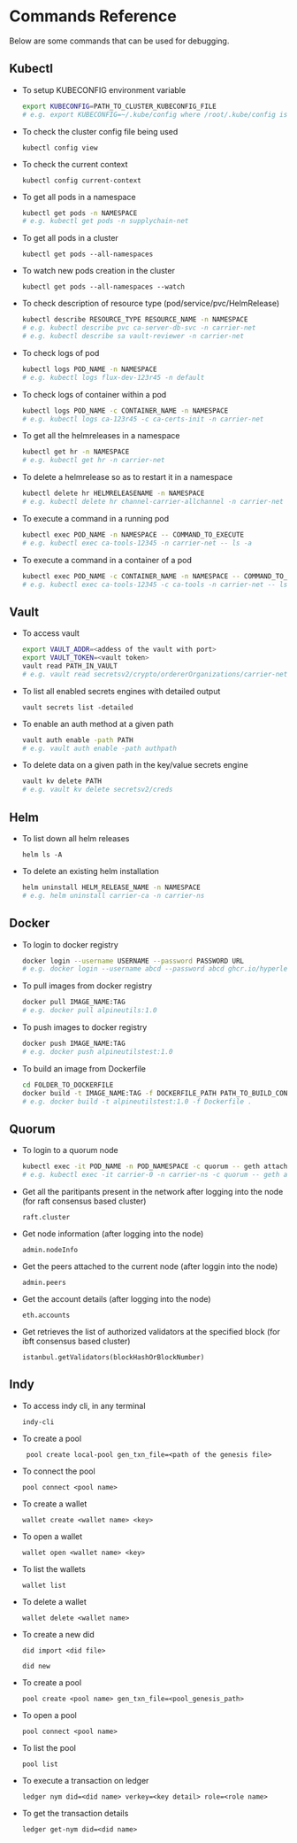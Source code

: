 [//]: # (##############################################################################################)
[//]: # (Copyright Accenture. All Rights Reserved.)
[//]: # (SPDX-License-Identifier: Apache-2.0)
[//]: # (##############################################################################################)
# Commands Reference
Below are some commands that can be used for debugging.

## Kubectl

* To setup KUBECONFIG environment variable
    ```bash
    export KUBECONFIG=PATH_TO_CLUSTER_KUBECONFIG_FILE
    # e.g. export KUBECONFIG=~/.kube/config where /root/.kube/config is the default KUBECONFIG path
    ```
* To check the cluster config file being used
    ```
    kubectl config view
    ```
* To check the current context
    ```
    kubectl config current-context
    ```
* To get all pods in a namespace
    ```bash
    kubectl get pods -n NAMESPACE
    # e.g. kubectl get pods -n supplychain-net
    ```
* To get all pods in a cluster
    ```
    kubectl get pods --all-namespaces
    ```
* To watch new pods creation in the cluster
    ```
    kubectl get pods --all-namespaces --watch
    ```
* To check description of resource type (pod/service/pvc/HelmRelease)
    ```bash
    kubectl describe RESOURCE_TYPE RESOURCE_NAME -n NAMESPACE
    # e.g. kubectl describe pvc ca-server-db-svc -n carrier-net
    # e.g. kubectl describe sa vault-reviewer -n carrier-net
    ```
* To check logs of pod
    ```bash
    kubectl logs POD_NAME -n NAMESPACE
    # e.g. kubectl logs flux-dev-123r45 -n default
    ```
* To check logs of container within a pod
    ```bash
    kubectl logs POD_NAME -c CONTAINER_NAME -n NAMESPACE
    # e.g. kubectl logs ca-123r45 -c ca-certs-init -n carrier-net
    ```
* To get all the helmreleases in a namespace
    ```bash
    kubectl get hr -n NAMESPACE
    # e.g. kubectl get hr -n carrier-net
    ```
* To delete a helmrelease so as to restart it in a namespace
    ```bash
    kubectl delete hr HELMRELEASENAME -n NAMESPACE
    # e.g. kubectl delete hr channel-carrier-allchannel -n carrier-net
    ```
* To execute a command in a running pod
    ```bash
    kubectl exec POD_NAME -n NAMESPACE -- COMMAND_TO_EXECUTE
    # e.g. kubectl exec ca-tools-12345 -n carrier-net -- ls -a
    ```
* To execute a command in a container of a pod
    ```bash
    kubectl exec POD_NAME -c CONTAINER_NAME -n NAMESPACE -- COMMAND_TO_EXECUTE
    # e.g. kubectl exec ca-tools-12345 -c ca-tools -n carrier-net -- ls -a
    ```

## Vault

* To access vault
    ```bash
    export VAULT_ADDR=<addess of the vault with port>
    export VAULT_TOKEN=<vault token>
    vault read PATH_IN_VAULT
    # e.g. vault read secretsv2/crypto/ordererOrganizations/carrier-net/ca/carrier-net-CA.key
    ```
* To list all enabled secrets engines with detailed output
    ```
    vault secrets list -detailed
    ```
* To enable an auth method at a given path
    ```bash
    vault auth enable -path PATH
    # e.g. vault auth enable -path authpath
    ```
* To delete data on a given path in the key/value secrets engine
    ```bash
    vault kv delete PATH
    # e.g. vault kv delete secretsv2/creds
    ```
## Helm
* To list down all helm releases
    ```
    helm ls -A
    ```
* To delete an existing helm installation
    ```bash
    helm uninstall HELM_RELEASE_NAME -n NAMESPACE
    # e.g. helm uninstall carrier-ca -n carrier-ns
    ```

## Docker

* To login to docker registry
    ```bash
    docker login --username USERNAME --password PASSWORD URL
    # e.g. docker login --username abcd --password abcd ghcr.io/hyperledger
    ```
* To pull images from docker registry
    ```bash
    docker pull IMAGE_NAME:TAG
    # e.g. docker pull alpineutils:1.0
    ```
* To push images to docker registry
    ```bash
    docker push IMAGE_NAME:TAG
    # e.g. docker push alpineutilstest:1.0
    ```
* To build an image from Dockerfile
    ```bash
    cd FOLDER_TO_DOCKERFILE
    docker build -t IMAGE_NAME:TAG -f DOCKERFILE_PATH PATH_TO_BUILD_CONTEXT
    # e.g. docker build -t alpineutilstest:1.0 -f Dockerfile .
    ```

## Quorum

* To login to a quorum node 
    ```bash
    kubectl exec -it POD_NAME -n POD_NAMESPACE -c quorum -- geth attach "http://localhost:RPC_PORT"
    # e.g. kubectl exec -it carrier-0 -n carrier-ns -c quorum -- geth attach "http://localhost:8546"
    ```
* Get all the paritipants present in the network after logging into the node (for raft consensus based cluster)
    ```
    raft.cluster
    ```
* Get node information (after logging into the node)
  ```
  admin.nodeInfo
  ```
* Get the peers attached to the current node (after loggin into the node)
  ```
  admin.peers
  ```
* Get the account details (after logging into the node)
  ```
  eth.accounts
  ```
* Get retrieves the list of authorized validators at the specified block (for ibft consensus based cluster)
  ```
  istanbul.getValidators(blockHashOrBlockNumber)
  ```

## Indy

* To access indy cli, in any terminal
    ```
    indy-cli
    ```
* To create a pool
    ```
     pool create local-pool gen_txn_file=<path of the genesis file>
    ```
* To connect the pool
    ```
    pool connect <pool name>
    ```
* To create a wallet
    ```
    wallet create <wallet name> <key>
    ```
* To open a wallet
    ```
    wallet open <wallet name> <key>
    ```
* To list the wallets
    ```
    wallet list
    ```
* To delete a wallet
    ```
    wallet delete <wallet name> 
    ```
* To create a new did
    ```
    did import <did file>
    ```
    ```
    did new
    ```
* To create a pool
    ```
    pool create <pool name> gen_txn_file=<pool_genesis_path>
    ```
* To open a pool
    ```
    pool connect <pool name>
    ```
* To list the pool
    ```
    pool list
    ```
* To execute a transaction on ledger
    ```
    ledger nym did=<did name> verkey=<key detail> role=<role name>
    ```
* To get the transaction details
    ```
    ledger get-nym did=<did name>
    ```